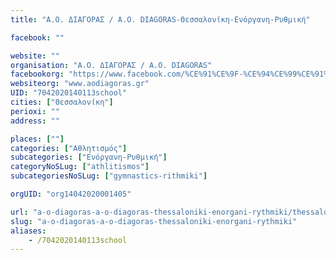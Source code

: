 ```yaml
---
title: "Α.Ο. ΔΙΑΓΟΡΑΣ / A.O. DIAGORAS-Θεσσαλονίκη-Ενόργανη-Ρυθμική"

facebook: ""

website: ""
organisation: "Α.Ο. ΔΙΑΓΟΡΑΣ / A.O. DIAGORAS"
facebookorg: "https://www.facebook.com/%CE%91%CE%9F-%CE%94%CE%99%CE%91%CE%93%CE%9F%CE%A1%CE%91%CE%A3-AO-DIAGORAS-124266770959947/"
websiteorg: "www.aodiagoras.gr"
UID: "7042020140113school"
cities: ["Θεσσαλονίκη"]
perioxi: ""
address: ""

places: [""]
categories: ["Αθλητισμός"]
subcategories: ["Ενόργανη-Ρυθμική"]
categoryNoSLug: ["athlitismos"]
subcategoriesNoSLug: ["gymnastics-rithmiki"]

orgUID: "org14042020001405"

url: "a-o-diagoras-a-o-diagoras-thessaloniki-enorgani-rythmiki/thessaloniki"
slug: "a-o-diagoras-a-o-diagoras-thessaloniki-enorgani-rythmiki"
aliases:
    - /7042020140113school
---
```





